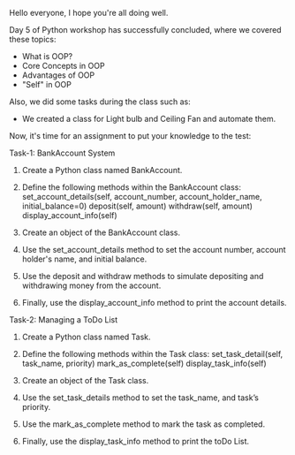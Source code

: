 Hello everyone, I hope you're all doing well.

Day 5 of Python workshop has successfully concluded, where we covered these topics:

- What is OOP?
- Core Concepts in OOP
- Advantages of OOP
- "Self" in OOP

Also, we did some tasks during the class such as:

- We created a class for Light bulb and Ceiling Fan and automate them.

Now, it's time for an assignment to put your knowledge to the test:

Task-1: BankAccount System


1. Create a Python class named BankAccount.
2. Define the following methods within the BankAccount class:
	set_account_details(self, account_number, account_holder_name, initial_balance=0)
	deposit(self, amount)
	withdraw(self, amount)
	display_account_info(self)

3. Create an object of the BankAccount class.
4. Use the set_account_details method to set the account number, account holder's name, and initial balance.
5. Use the deposit and withdraw methods to simulate depositing and withdrawing money from the account.
6. Finally, use the display_account_info method to print the account details.


Task-2: Managing a ToDo List

1. Create a Python class named Task.
2. Define the following methods within the Task class:
	set_task_detail(self, task_name, priority)
	mark_as_complete(self) 
	display_task_info(self)

3. Create an object of the Task class.
4. Use the set_task_details method to set the task_name, and task’s priority.
5. Use the mark_as_complete method to mark the task as completed.
6. Finally, use the display_task_info method to print the toDo List.

